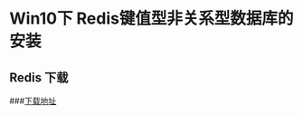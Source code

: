 # Win10下 Redis键值型非关系型数据库的安装
## Redis 下载
###[下载地址](https://github.com/MicrosoftArchive/redis/releases)
